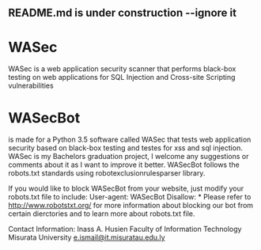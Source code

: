 ## README.md is under construction --ignore it

# WASec
WASec is a web application security scanner that performs black-box testing on web applications for SQL Injection and Cross-site Scripting vulnerabilities

# WASecBot

is made for a Python 3.5 software called WASec that tests web application security based on black-box testing and testes for xss and sql injection. WASec is my Bachelors graduation project, I welcome any suggestions or comments about it as I want to improve it better.
WASecBot follows the robots.txt standards using robotexclusionrulesparser library.

If you would like to block WASecBot from your website, just modify your robots.txt file to include:
User-agent: WASecBot
Disallow: *
Please refer to http://www.robotstxt.org/ for more information about blocking our bot from certain dierctories and to learn more about robots.txt file.

Contact Information:
Inass A. Husien
Faculty of Information Technology
Misurata University
e.ismail@it.misuratau.edu.ly
